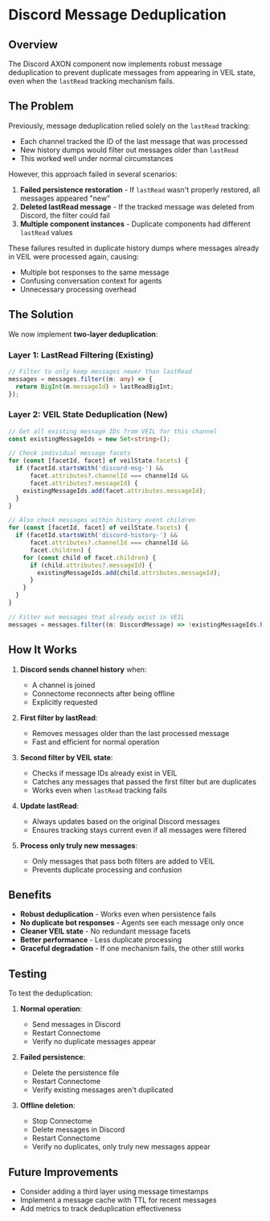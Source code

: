 # Discord Message Deduplication

## Overview

The Discord AXON component now implements robust message deduplication to prevent duplicate messages from appearing in VEIL state, even when the `lastRead` tracking mechanism fails.

## The Problem

Previously, message deduplication relied solely on the `lastRead` tracking:
- Each channel tracked the ID of the last message that was processed
- New history dumps would filter out messages older than `lastRead`
- This worked well under normal circumstances

However, this approach failed in several scenarios:
1. **Failed persistence restoration** - If `lastRead` wasn't properly restored, all messages appeared "new"
2. **Deleted lastRead message** - If the tracked message was deleted from Discord, the filter could fail
3. **Multiple component instances** - Duplicate components had different `lastRead` values

These failures resulted in duplicate history dumps where messages already in VEIL were processed again, causing:
- Multiple bot responses to the same message
- Confusing conversation context for agents
- Unnecessary processing overhead

## The Solution

We now implement **two-layer deduplication**:

### Layer 1: LastRead Filtering (Existing)
```typescript
// Filter to only keep messages newer than lastRead
messages = messages.filter((m: any) => {
  return BigInt(m.messageId) > lastReadBigInt;
});
```

### Layer 2: VEIL State Deduplication (New)
```typescript
// Get all existing message IDs from VEIL for this channel
const existingMessageIds = new Set<string>();

// Check individual message facets
for (const [facetId, facet] of veilState.facets) {
  if (facetId.startsWith('discord-msg-') && 
      facet.attributes?.channelId === channelId &&
      facet.attributes?.messageId) {
    existingMessageIds.add(facet.attributes.messageId);
  }
}

// Also check messages within history event children
for (const [facetId, facet] of veilState.facets) {
  if (facetId.startsWith('discord-history-') && 
      facet.attributes?.channelId === channelId &&
      facet.children) {
    for (const child of facet.children) {
      if (child.attributes?.messageId) {
        existingMessageIds.add(child.attributes.messageId);
      }
    }
  }
}

// Filter out messages that already exist in VEIL
messages = messages.filter((m: DiscordMessage) => !existingMessageIds.has(m.messageId));
```

## How It Works

1. **Discord sends channel history** when:
   - A channel is joined
   - Connectome reconnects after being offline
   - Explicitly requested

2. **First filter by lastRead**:
   - Removes messages older than the last processed message
   - Fast and efficient for normal operation

3. **Second filter by VEIL state**:
   - Checks if message IDs already exist in VEIL
   - Catches any messages that passed the first filter but are duplicates
   - Works even when `lastRead` tracking fails

4. **Update lastRead**:
   - Always updates based on the original Discord messages
   - Ensures tracking stays current even if all messages were filtered

5. **Process only truly new messages**:
   - Only messages that pass both filters are added to VEIL
   - Prevents duplicate processing and confusion

## Benefits

- **Robust deduplication** - Works even when persistence fails
- **No duplicate bot responses** - Agents see each message only once
- **Cleaner VEIL state** - No redundant message facets
- **Better performance** - Less duplicate processing
- **Graceful degradation** - If one mechanism fails, the other still works

## Testing

To test the deduplication:

1. **Normal operation**:
   - Send messages in Discord
   - Restart Connectome
   - Verify no duplicate messages appear

2. **Failed persistence**:
   - Delete the persistence file
   - Restart Connectome
   - Verify existing messages aren't duplicated

3. **Offline deletion**:
   - Stop Connectome
   - Delete messages in Discord
   - Restart Connectome
   - Verify no duplicates, only truly new messages appear

## Future Improvements

- Consider adding a third layer using message timestamps
- Implement a message cache with TTL for recent messages
- Add metrics to track deduplication effectiveness

